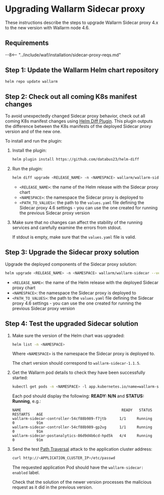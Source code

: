 [ip-lists-docs]: ../user-guides/ip-lists/overview.md

# Upgrading Wallarm Sidecar proxy

These instructions describe the steps to upgrade Wallarm Sidecar proxy 4.x to the new version with Wallarm node 4.6.

## Requirements

--8<-- "../include/waf/installation/sidecar-proxy-reqs.md"

## Step 1: Update the Wallarm Helm chart repository

```bash
helm repo update wallarm
```

## Step 2: Check out all coming K8s manifest changes

To avoid unexpectedly changed Sidecar proxy behavior, check out all coming K8s manifest changes using [Helm Diff Plugin](https://github.com/databus23/helm-diff). This plugin outputs the difference between the K8s manifests of the deployed Sidecar proxy version and of the new one.

To install and run the plugin:

1. Install the plugin:

    ```bash
    helm plugin install https://github.com/databus23/helm-diff
    ```
2. Run the plugin:

    ```bash
    helm diff upgrade <RELEASE_NAME> -n <NAMESPACE> wallarm/wallarm-sidecar --version 4.6.3 -f <PATH_TO_VALUES>
    ```

    * `<RELEASE_NAME>`: the name of the Helm release with the Sidecar proxy chart
    * `<NAMESPACE>`: the namespace the Sidecar proxy is deployed to
    * `<PATH_TO_VALUES>`: the path to the `values.yaml` file defining the Sidecar proxy 4.6 settings - you can use the one created for running the previous Sidecar proxy version
3. Make sure that no changes can affect the stability of the running services and carefully examine the errors from stdout.

    If stdout is empty, make sure that the `values.yaml` file is valid.

## Step 3: Upgrade the Sidecar proxy solution

Upgrade the deployed components of the Sidecar proxy solution:

``` bash
helm upgrade <RELEASE_NAME> -n <NAMESPACE> wallarm/wallarm-sidecar --version 4.6.3 -f <PATH_TO_VALUES>
```

* `<RELEASE_NAME>`: the name of the Helm release with the deployed Sidecar proxy chart
* `<NAMESPACE>`: the namespace the Sidecar proxy is deployed to
* `<PATH_TO_VALUES>`: the path to the `values.yaml` file defining the Sidecar proxy 4.6 settings - you can use the one created for running the previous Sidecar proxy version

## Step 4: Test the upgraded Sidecar solution

1. Make sure the version of the Helm chart was upgraded:

    ```bash
    helm list -n <NAMESPACE>
    ```

    Where `<NAMESPACE>` is the namespace the Sidecar proxy is deployed to.

    The chart version should correspond to `wallarm-sidecar-1.1.5`.
1. Get the Wallarm pod details to check they have been successfully started:

    ```bash
    kubectl get pods -n <NAMESPACE> -l app.kubernetes.io/name=wallarm-sidecar
    ```

    Each pod should display the following: **READY: N/N** and **STATUS: Running**, e.g.:

    ```
    NAME                                              READY   STATUS    RESTARTS   AGE
    wallarm-sidecar-controller-54cf88b989-f7jtb      1/1     Running   0          91m
    wallarm-sidecar-controller-54cf88b989-gp2vg      1/1     Running   0          91m
    wallarm-sidecar-postanalytics-86d9d4b6cd-hpd5k   4/4     Running   0          91m
    ```
1. Send the test [Path Traversal](../attacks-vulns-list.md#path-traversal) attack to the application cluster address:

    ```bash
    curl http://<APPLICATION_CLUSTER_IP>/etc/passwd
    ```

    The requested application Pod should have the `wallarm-sidecar: enabled` label.

    Check that the solution of the newer version processes the malicious request as it did in the previous version.
